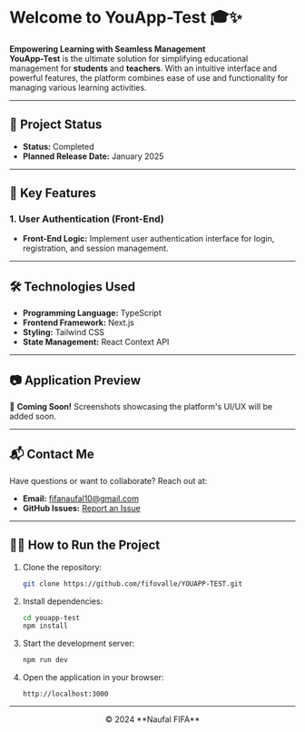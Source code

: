 # Welcome to **YouApp-Test** 🎓✨

**Empowering Learning with Seamless Management**  
**YouApp-Test** is the ultimate solution for simplifying educational management for **students** and **teachers**. With an intuitive interface and powerful features, the platform combines ease of use and functionality for managing various learning activities.

---

## 🚧 **Project Status**

- **Status:** Completed
- **Planned Release Date:** January 2025

---

## 🚀 **Key Features**

### **1. User Authentication (Front-End)**

- **Front-End Logic:** Implement user authentication interface for login, registration, and session management.

---

## 🛠️ **Technologies Used**

- **Programming Language:** TypeScript
- **Frontend Framework:** Next.js
- **Styling:** Tailwind CSS
- **State Management:** React Context API

---

## 📷 **Application Preview**

🚧 **Coming Soon!** Screenshots showcasing the platform's UI/UX will be added soon.

---

## 📬 **Contact Me**

Have questions or want to collaborate? Reach out at:

- **Email:** [fifanaufal10@gmail.com](mailto:fifanaufal10@gmail.com)
- **GitHub Issues:** [Report an Issue](https://github.com/fifovalle/YOUAPP-TEST/issues)

---

## 👨‍💻 **How to Run the Project**

1. Clone the repository:

   ```bash
   git clone https://github.com/fifovalle/YOUAPP-TEST.git
   ```

2. Install dependencies:

   ```bash
   cd youapp-test
   npm install
   ```

3. Start the development server:

   ```bash
   npm run dev
   ```

4. Open the application in your browser:
   ```plaintext
   http://localhost:3000
   ```

---

<div align="center">  
  &copy; 2024 **Naufal FIFA**  
</div>
